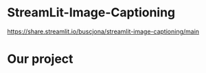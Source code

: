 # StreamLit-Image-Captioning

https://share.streamlit.io/buscjona/streamlit-image-captioning/main

# Our project
